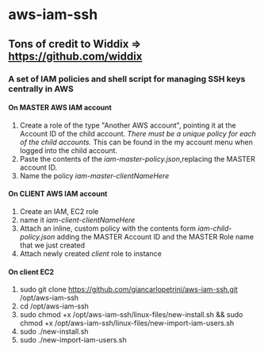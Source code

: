 # aws-iam-ssh  

## Tons of credit to Widdix => https://github.com/widdix

### A set of IAM policies and shell script for managing SSH keys centrally in AWS

#### On MASTER AWS IAM account
1. Create a role of the type "Another AWS account", pointing it at the Account ID of the child account. _There must be a unique policy for each of the child accounts._ This can be found in the my account menu when logged into the child account.
2. Paste the contents of the _iam-master-policy.json_,replacing the MASTER account ID.
3. Name the policy _iam-master-clientNameHere_

#### On CLIENT AWS IAM account
1. Create an IAM, EC2 role
2. name it _iam-client-clientNameHere_
3. Attach an inline, custom policy with the contents form _iam-child-policy.json_ adding the MASTER Account ID and the MASTER Role name that we just created
4. Attach newly created _client_ role to instance

#### On client EC2
1. sudo git clone https://github.com/giancarlopetrini/aws-iam-ssh.git /opt/aws-iam-ssh
2. cd /opt/aws-iam-ssh
3. sudo chmod +x /opt/aws-iam-ssh/linux-files/new-install.sh && sudo chmod +x /opt/aws-iam-ssh/linux-files/new-import-iam-users.sh
4. sudo ./new-install.sh
5. sudo ./new-import-iam-users.sh
